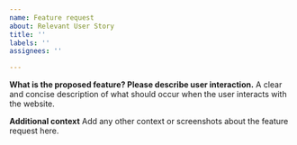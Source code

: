 ```yaml
---
name: Feature request
about: Relevant User Story
title: ''
labels: ''
assignees: ''

---
```


**What is the proposed feature? Please describe user interaction.**
A clear and concise description of what should occur when the user interacts with the website.

**Additional context**
Add any other context or screenshots about the feature request here.
